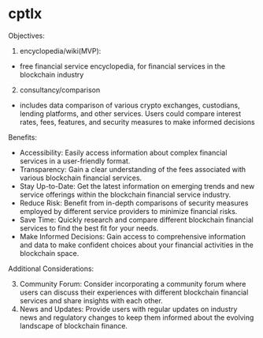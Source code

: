 # cptlx

Objectives: 

1. encyclopedia/wiki(MVP): 
- free financial service encyclopedia, for financial services in the blockchain industry 

2. consultancy/comparison
- includes data comparison of various crypto exchanges, custodians, lending platforms, and other services. Users could compare interest rates, fees, features, and security measures to make informed decisions

Benefits: 
- Accessibility: Easily access information about complex financial services in a user-friendly format.
- Transparency: Gain a clear understanding of the fees associated with various blockchain financial services.
- Stay Up-to-Date: Get the latest information on emerging trends and new service offerings within the blockchain financial service industry.
- Reduce Risk: Benefit from in-depth comparisons of security measures employed by different service providers to minimize financial risks.
- Save Time: Quickly research and compare different blockchain financial services to find the best fit for your needs.
- Make Informed Decisions: Gain access to comprehensive information and data to make confident choices about your financial activities in the blockchain space.


Additional Considerations:  

3. Community Forum: Consider incorporating a community forum where users can discuss their experiences with different blockchain financial services and share insights with each other.
4. News and Updates: Provide users with regular updates on industry news and regulatory changes to keep them informed about the evolving landscape of blockchain finance.


